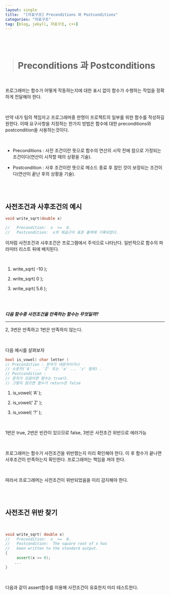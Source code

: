```yaml
---
layout: single
title:  "[자료구조] Preconditions 와 Postconditions"
categories: "자료구조"
tag: [blog, jekyll, 자료구조, c++]
---
```

<br><br>


># Preconditions 과 Postconditions

<br>

프로그래머는 함수가 어떻게 작동하는지에 대한 표시 없이 함수가 수행하는 작업을 정확하게 전달해야 한다.

<br>

만약 내가 팀의 책임자고 프로그래머중 한명이 프로젝트의 일부를 위한 함수를 작성하길 원한다. 이때 요구사항을 지정하는 한가지 방법은 함수에 대한 preconditions와 postcondition을 사용하는것이다.

<br>

- Preconditions : 사전 조건이란 뜻으로 함수의 연산의 시작 전에 참으로 가정되는 조건이다(연산이 시작할 때의 상황을 기술).

- Postcondition : 사후 조건이란 뜻으로 메소드 종료 후 참인 것이 보장되는 조건이다(연산이 끝난 후의 상황을 기술).


<br><br>

## 사전조건과 사후조건의 예시
```c++
void write_sqrt(double x)

//   Precondition:  x  >=  0.
//   Postcondition:  x의 제곱근이 표준 출력에 기록되었다.
```

이처럼 사전조건과 사후조건은 프로그램에서 주석으로 나타난다. 일반적으로 함수의 파라미터 리스트 뒤에 배치된다.

<br>

1. write_sqrt( -10 );

2. write_sqrt( 0 );

3. write_sqrt( 5.6 );

<br><br>


***다음 함수중 사전조건을 만족하는 함수는 무엇일까?***
***

2, 3번은 만족하고 1번은 만족하지 않는다.

<br>

다음 예시를 살펴보자
```c++
bool is_vowel( char letter )
// Precondition : 문자가 대문자이거나
// 소문자('A' ... 'Z' 또는 'a' ... 'z' 범위) .
// Postcondition :
// 문자가 모음이면 함수는 true다.
// 그렇지 않으면 함수가 return은 false
```


1. is_vowel( ‘A’ );

2. is_vowel(‘ Z’ );

3. is_vowel( ‘?’ );

<br>

1번은 true, 2번은 빈칸이 있으므로 false, 3번은 사전조건 위반으로 에러가능

<br>

프로그래머는 함수가 사전조건을 위반했는지 미리 확인해야 한다. 이 후 함수가 끝나면 사후조건이 만족하는지 확인한다. 프로그래머는 책임을 져야 한다.

<br>

따라서 프로그래머는 사전조건이 위반되었음을 미리 감지해야 한다.



<br><br>

## 사전조건 위반 찾기
<br>

```c++
void write_sqrt( double x)
//   Precondition:  x  >=  0.
//   Postcondition:  The square root of x has
//   been written to the standard output.
{
     assert(x >= 0);
	...
}
```
<br>

다음과 같이 assert함수를 이용해 사전조건이 유효한지 미리 테스트한다.
